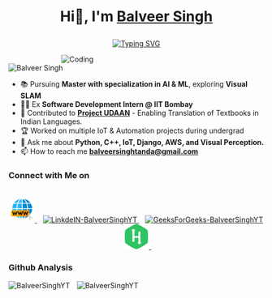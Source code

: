 # <p align="center">Hi👋, I'm [Balveer Singh](https://www.linkedin.com/in/BalveerSinghYT/)</p>

<p align="center">
 <a href="https://git.io/typing-svg"><img src="https://readme-typing-svg.herokuapp.com?font=Fira+Code&size=18&pause=1000&color=4BF713&background=040000&center=true&vCenter=true&width=435&lines=Mechatronics+Enthusiast+Engineer+%F0%9F%9A%80%F0%9F%A4%96;Pursuing+Master+of+Engineering%3A+AI+%26+ML;Exploring+Visual+SLAM+%F0%9F%93%9A%F0%9F%94%8D" alt="Typing SVG" /></a>
</p>

<img align="right" alt="Coding" width="400" src="https://media.tenor.com/2fXbn6Xtt0UAAAAC/software-software-development.gif">

<p align="left"> <img src="https://komarev.com/ghpvc/?username=BalveerSinghYT&label=Profile%20views&color=dc143c&style=flat" alt="Balveer Singh" /> </p>

- 📚 Pursuing **Master with specialization in AI & ML**, exploring **Visual SLAM**
- 👨‍💻 Ex **Software Development Intern @ IIT Bombay**
- 🚀 Contributed to **[Project UDAAN](https://udaanproject.org/)** - Enabling Translation of Textbooks in Indian Languages.
- 🏆 Worked on multiple IoT & Automation projects during undergrad 
- 💬 Ask me about **Python, C++, IoT, Django, AWS, and Visual Perception.**
- 📫 How to reach me **balveersinghtanda@gmail.com**

<h3>Connect with Me on</h3>
<p align="center">
<br/>
<a href="https://www.balveersingh.in/" target="_blank">
  <img alt="My WebSite" width="50px" src="assets/WWW.png" />
</a>&nbsp;&nbsp;
<a href="https://linkedin.com/in/BalveerSinghYT/" target="_blank">
  <img alt="LinkdeIN-BalveerSinghYT" width="50px" src="https://user-images.githubusercontent.com/57393186/151711211-5c29f763-d28a-4b7a-a741-1f8c0dd2fe0e.png" />
</a>&nbsp;&nbsp;
 
<a href="https://auth.geeksforgeeks.org/user/BalveerSinghYT/" target="_blank">
  <img alt="GeeksForGeeks-BalveerSinghYT" width="50px" src="https://img.icons8.com/color/2x/GeeksforGeeks.png" />
</a>&nbsp;&nbsp;
 
 <a href="https://www.hackerrank.com/balveersinghyt/" target="_blank">
  <img alt="HackerRank - BalveerSinghYT" width="50px" src="assets/hacker_rank.png" />
</a>&nbsp;&nbsp;
</p>

<div>
  <h3>Github Analysis</h3>
   <img src="https://github-readme-stats-sigma-five.vercel.app/api?username=BalveerSinghYT&show_icons=true" alt="BalveerSinghYT"/>
   <img src="https://github-readme-streak-stats.herokuapp.com/?user=BalveerSinghYT" alt="BalveerSinghYT" style="padding-left: 10px;" />
</div>

